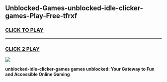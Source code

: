
## Unblocked-Games-unblocked-idle-clicker-games-Play-Free-tfrxf
<h3>
<a href="https://premium76.site?title=unblocked-idle-clicker-games&ref=10A">CLICK TO PLAY</a></h3>
<hr>

<h3>
<a href="https://premium76.site?title=unblocked-idle-clicker-games&ref=10A">CLICK 2 PLAY</a>
  
</h3>

<a href="https://premium76.site?title=unblocked-idle-clicker-games&ref=10A"><img src="https://clearcache.store/games.png"></a>


**unblocked-idle-clicker-games games unblocked: Your Gateway to Fun and Accessible Online Gaming**
